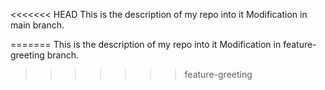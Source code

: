 <<<<<<< HEAD
This is the description of my repo into it
Modification in main branch.

=======
This is the description of my repo into it
Modification in feature-greeting branch.
>>>>>>> feature-greeting
